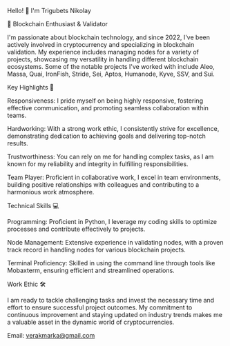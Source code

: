 Hello! 👋 I'm Trigubets Nikolay

🚀 Blockchain Enthusiast & Validator

I'm passionate about blockchain technology, and since 2022, I've been actively involved in cryptocurrency and specializing in blockchain validation. My experience includes managing nodes for a variety of projects, showcasing my versatility in handling different blockchain ecosystems. Some of the notable projects I've worked with include Aleo, Massa, Quai, IronFish, Stride, Sei, Aptos, Humanode, Kyve, SSV, and Sui.

Key Highlights 🌟

Responsiveness: I pride myself on being highly responsive, fostering effective communication, and promoting seamless collaboration within teams.

Hardworking: With a strong work ethic, I consistently strive for excellence, demonstrating dedication to achieving goals and delivering top-notch results.

Trustworthiness: You can rely on me for handling complex tasks, as I am known for my reliability and integrity in fulfilling responsibilities.

Team Player: Proficient in collaborative work, I excel in team environments, building positive relationships with colleagues and contributing to a harmonious work atmosphere.

Technical Skills 💻

Programming: Proficient in Python, I leverage my coding skills to optimize processes and contribute effectively to projects.

Node Management: Extensive experience in validating nodes, with a proven track record in handling nodes for various blockchain projects.

Terminal Proficiency: Skilled in using the command line through tools like Mobaxterm, ensuring efficient and streamlined operations.

Work Ethic 🛠️

I am ready to tackle challenging tasks and invest the necessary time and effort to ensure successful project outcomes. My commitment to continuous improvement and staying updated on industry trends makes me a valuable asset in the dynamic world of cryptocurrencies.


Email: verakmarka@gmail.com

